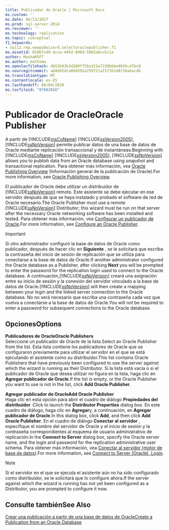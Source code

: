 ```yaml
---
title: Publicador de Oracle | Microsoft Docs
ms.custom: ''
ms.date: 06/13/2017
ms.prod: sql-server-2014
ms.reviewer: ''
ms.technology: replication
ms.topic: conceptual
f1_keywords:
- sql12.rep.newpubwizard.selectoraclepublisher.f1
ms.assetid: 019b7c49-dcca-445d-8969-5982a8ccbc1a
author: MashaMSFT
ms.author: mathoma
ms.openlocfilehash: db52b93b3d260ff58a151e7238bbbe065bc47bc0
ms.sourcegitcommit: ad4d92dce894592a259721a1571b1d8736abacdb
ms.translationtype: MT
ms.contentlocale: es-ES
ms.lasthandoff: 08/04/2020
ms.locfileid: "87662816"
---
```

# <a name="oracle-publisher"></a><span data-ttu-id="bd1f1-102">Publicador de Oracle</span><span class="sxs-lookup"><span data-stu-id="bd1f1-102">Oracle Publisher</span></span>
  <span data-ttu-id="bd1f1-103">A partir de [!INCLUDE[msCoName](../../includes/msconame-md.md)] [!INCLUDE[ssVersion2005](../../includes/ssversion2005-md.md)], [!INCLUDE[ssNoVersion](../../includes/ssnoversion-md.md)] permite publicar datos de una base de datos de Oracle mediante replicación transaccional y de instantáneas.</span><span class="sxs-lookup"><span data-stu-id="bd1f1-103">Beginning with [!INCLUDE[msCoName](../../includes/msconame-md.md)] [!INCLUDE[ssVersion2005](../../includes/ssversion2005-md.md)], [!INCLUDE[ssNoVersion](../../includes/ssnoversion-md.md)] allows you to publish data from an Oracle database using snapshot and transactional replication.</span></span> <span data-ttu-id="bd1f1-104">Para obtener más información, vea [Oracle Publishing Overview](non-sql/oracle-publishing-overview.md) (Información general de la publicación de Oracle).</span><span class="sxs-lookup"><span data-stu-id="bd1f1-104">For more information, see [Oracle Publishing Overview](non-sql/oracle-publishing-overview.md).</span></span>  
  
 <span data-ttu-id="bd1f1-105">El publicador de Oracle debe utilizar un distribuidor de [!INCLUDE[ssNoVersion](../../includes/ssnoversion-md.md)] remoto. Este asistente se debe ejecutar en ese servidor después de que se haya instalado y probado el software de red de Oracle necesario.</span><span class="sxs-lookup"><span data-stu-id="bd1f1-105">The Oracle Publisher must use a remote [!INCLUDE[ssNoVersion](../../includes/ssnoversion-md.md)] Distributor; this wizard must be run on that server after the necessary Oracle networking software has been installed and tested.</span></span> <span data-ttu-id="bd1f1-106">Para obtener más información, vea [Configurar un publicador de Oracle](non-sql/configure-an-oracle-publisher.md).</span><span class="sxs-lookup"><span data-stu-id="bd1f1-106">For more information, see [Configure an Oracle Publisher](non-sql/configure-an-oracle-publisher.md).</span></span>  
  
> [!IMPORTANT]  
>  <span data-ttu-id="bd1f1-107">Si otro administrador configuró la base de datos de Oracle como publicador, después de hacer clic en **Siguiente** , se le solicitará que escriba la contraseña del inicio de sesión de replicación que se utiliza para conectarse a la base de datos de Oracle.</span><span class="sxs-lookup"><span data-stu-id="bd1f1-107">If another administrator configured the Oracle database as a Publisher, after clicking **Next** you will be prompted to enter the password for the replication login used to connect to the Oracle database.</span></span> <span data-ttu-id="bd1f1-108">A continuación,[!INCLUDE[ssNoVersion](../../includes/ssnoversion-md.md)] creará una asignación entre su inicio de sesión y la conexión del servidor vinculado a la base de datos de Oracle.</span><span class="sxs-lookup"><span data-stu-id="bd1f1-108">[!INCLUDE[ssNoVersion](../../includes/ssnoversion-md.md)] will then create a mapping between your login and the linked server connection to the Oracle database.</span></span> <span data-ttu-id="bd1f1-109">No no será necesario que escriba una contraseña cada vez que vuelva a conectarse a la base de datos de Oracle.</span><span class="sxs-lookup"><span data-stu-id="bd1f1-109">You will not be required to enter a password for subsequent connections to the Oracle database.</span></span>  
  
## <a name="options"></a><span data-ttu-id="bd1f1-110">Opciones</span><span class="sxs-lookup"><span data-stu-id="bd1f1-110">Options</span></span>  
 <span data-ttu-id="bd1f1-111">**Publicadores de Oracle**</span><span class="sxs-lookup"><span data-stu-id="bd1f1-111">**Oracle Publishers**</span></span>  
 <span data-ttu-id="bd1f1-112">Seleccione un publicador de Oracle de la lista.</span><span class="sxs-lookup"><span data-stu-id="bd1f1-112">Select an Oracle Publisher from the list.</span></span> <span data-ttu-id="bd1f1-113">Esta lista contiene los publicadores de Oracle que se configuraron previamente para utilizar el servidor en el que se está ejecutando el asistente como su distribuidor.</span><span class="sxs-lookup"><span data-stu-id="bd1f1-113">This list contains Oracle Publishers that have previously been configured to use the server against which the wizard is running as their Distributor.</span></span> <span data-ttu-id="bd1f1-114">Si la lista está vacía o si el publicador de Oracle que desea utilizar no figura en la lista, haga clic en **Agregar publicador de Oracle**.</span><span class="sxs-lookup"><span data-stu-id="bd1f1-114">If the list is empty, or the Oracle Publisher you want to use is not in the list, click **Add Oracle Publisher**.</span></span>  
  
 <span data-ttu-id="bd1f1-115">**Agregar publicador de Oracle**</span><span class="sxs-lookup"><span data-stu-id="bd1f1-115">**Add Oracle Publisher**</span></span>  
 <span data-ttu-id="bd1f1-116">Haga clic en esta opción para abrir el cuadro de diálogo **Propiedades del distribuidor** .</span><span class="sxs-lookup"><span data-stu-id="bd1f1-116">Click to launch the **Distributor Properties** dialog box.</span></span> <span data-ttu-id="bd1f1-117">En este cuadro de diálogo, haga clic en **Agregar**y, a continuación, en **Agregar publicador de Oracle**.</span><span class="sxs-lookup"><span data-stu-id="bd1f1-117">In this dialog box, click **Add**, and then click **Add Oracle Publisher**.</span></span> <span data-ttu-id="bd1f1-118">En el cuadro de diálogo **Conectar al servidor** , especifique el nombre del servidor de Oracle y el inicio de sesión y la contraseña correspondientes al esquema de usuario administrativo de replicación.</span><span class="sxs-lookup"><span data-stu-id="bd1f1-118">In the **Connect to Server** dialog box, specify the Oracle server name, and the login and password for the replication administrative user schema.</span></span> <span data-ttu-id="bd1f1-119">Para obtener más información, vea [Conectar al servidor &#40;motor de base de datos&#41;](connect-to-server-oracle-login.md).</span><span class="sxs-lookup"><span data-stu-id="bd1f1-119">For more information, see [Connect to Server &#40;Oracle&#41;, Login](connect-to-server-oracle-login.md).</span></span>  
  
> [!NOTE]  
>  <span data-ttu-id="bd1f1-120">Si el servidor en el que se ejecuta el asistente aún no ha sido configurado como distribuidor, se le solicitará que lo configure ahora.</span><span class="sxs-lookup"><span data-stu-id="bd1f1-120">If the server against which the wizard is running has not yet been configured as a Distributor, you are prompted to configure it now.</span></span>  
  
## <a name="see-also"></a><span data-ttu-id="bd1f1-121">Consulte también</span><span class="sxs-lookup"><span data-stu-id="bd1f1-121">See Also</span></span>  
 [<span data-ttu-id="bd1f1-122">Crear una publicación a partir de una base de datos de Oracle</span><span class="sxs-lookup"><span data-stu-id="bd1f1-122">Create a Publication from an Oracle Database</span></span>](publish/create-a-publication-from-an-oracle-database.md)   

  
  
